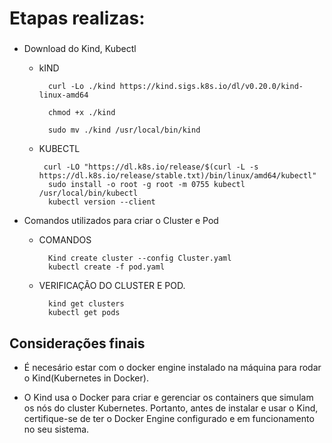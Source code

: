 <h1>
Etapas realizas:

###
- Download do Kind, Kubectl

    - kIND

            curl -Lo ./kind https://kind.sigs.k8s.io/dl/v0.20.0/kind-linux-amd64

            chmod +x ./kind

            sudo mv ./kind /usr/local/bin/kind
    - KUBECTL

           curl -LO "https://dl.k8s.io/release/$(curl -L -s https://dl.k8s.io/release/stable.txt)/bin/linux/amd64/kubectl"
            sudo install -o root -g root -m 0755 kubectl /usr/local/bin/kubectl
            kubectl version --client
- Comandos utilizados para criar o Cluster e Pod

    - COMANDOS 

            Kind create cluster --config Cluster.yaml
            kubectl create -f pod.yaml
    - VERIFICAÇÃO DO CLUSTER E POD. 

            kind get clusters
            kubectl get pods                 
</h1>
<h2>
Considerações finais
</h2>

- É necesário estar com o docker engine instalado na máquina para rodar o Kind(Kubernetes in Docker).

- O Kind usa o Docker para criar e gerenciar os containers que simulam os nós do cluster Kubernetes. Portanto, antes de instalar e usar o Kind, certifique-se de ter o Docker Engine configurado e em funcionamento no seu sistema.



